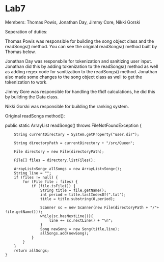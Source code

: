 # Lab7
Members: Thomas Powis, Jonathan Day, Jimmy Core, Nikki Gorski

Seperation of duties:

Thomas Powis was responsible for building the song object class and the readSongs() method. You can see the original readSongs() method built by Thomas below.

Jonathan Day was responsbile for tokenization and sanitizing user input. Jonathan did this by adding tokenization to the readSongs() method as well as adding regex code for sanitization to the readSongs() method. Jonathan also made some changes to the song object class as well to get the tokenization to work.

Jimmy Gore was responsible for handling the tfidf calculations, he did this by building the Data class.

Nikki Gorski was responsible for building the ranking system. 


Original readSongs method():

public static ArrayList<Song> readSongs() throws FileNotFoundException {
	
		String currentDirectory = System.getProperty("user.dir");
	
		String directoryPath = currentDirectory + "/src/Queen";
	
		File directory = new File(directoryPath);
	
		File[] files = directory.listFiles();

		ArrayList<Song> allSongs = new ArrayList<Song>();
		String line = "";
		if (files != null) {
			for (File file : files) {
				if (file.isFile()) {
					String title = file.getName();
					int period = title.lastIndexOf(".txt");
					title = title.substring(0,period);

					Scanner sc = new Scanner(new File(directoryPath + "/"+ file.getName()));
					while(sc.hasNextLine()){
						line += sc.nextLine() + "\n";
					}
					Song newSong = new Song(title,line);
					allSongs.add(newSong);
				}
			}
		}
		return allSongs;
	}
